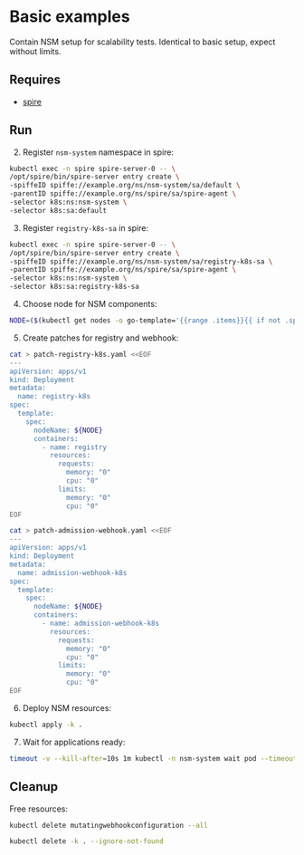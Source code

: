 # Basic examples

Contain NSM setup for scalability tests. Identical to basic setup, expect without limits. 

## Requires

- [spire](../../spire)

## Run

2. Register `nsm-system` namespace in spire:

```bash
kubectl exec -n spire spire-server-0 -- \
/opt/spire/bin/spire-server entry create \
-spiffeID spiffe://example.org/ns/nsm-system/sa/default \
-parentID spiffe://example.org/ns/spire/sa/spire-agent \
-selector k8s:ns:nsm-system \
-selector k8s:sa:default
```

3. Register `registry-k8s-sa` in spire:

```bash
kubectl exec -n spire spire-server-0 -- \
/opt/spire/bin/spire-server entry create \
-spiffeID spiffe://example.org/ns/nsm-system/sa/registry-k8s-sa \
-parentID spiffe://example.org/ns/spire/sa/spire-agent \
-selector k8s:ns:nsm-system \
-selector k8s:sa:registry-k8s-sa
```

4. Choose node for NSM components:
```bash
NODE=($(kubectl get nodes -o go-template='{{range .items}}{{ if not .spec.taints }}{{ .metadata.name }} {{end}}{{end}}')[0])
```

5. Create patches for registry and webhook:
```bash
cat > patch-registry-k8s.yaml <<EOF
---
apiVersion: apps/v1
kind: Deployment
metadata:
  name: registry-k8s
spec:
  template:
    spec:
      nodeName: ${NODE}
      containers:
        - name: registry
          resources:
            requests:
              memory: "0"
              cpu: "0"
            limits:
              memory: "0"
              cpu: "0"
EOF
```
```bash
cat > patch-admission-webhook.yaml <<EOF
---
apiVersion: apps/v1
kind: Deployment
metadata:
  name: admission-webhook-k8s
spec:
  template:
    spec:
      nodeName: ${NODE}
      containers:
        - name: admission-webhook-k8s
          resources:
            requests:
              memory: "0"
              cpu: "0"
            limits:
              memory: "0"
              cpu: "0"
EOF
```

6. Deploy NSM resources:
```bash
kubectl apply -k .
```

7. Wait for applications ready:
```bash
timeout -v --kill-after=10s 1m kubectl -n nsm-system wait pod --timeout=1m --all --for=condition=ready
```

## Cleanup

Free resources:
```bash
kubectl delete mutatingwebhookconfiguration --all
```
```bash
kubectl delete -k . --ignore-not-found
```

